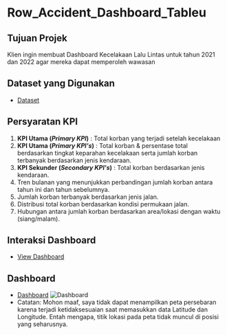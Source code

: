 # Row_Accident_Dashboard_Tableu

## Tujuan Projek
Klien ingin membuat Dashboard Kecelakaan Lalu Lintas untuk tahun 2021 dan 2022 agar mereka dapat memperoleh wawasan

## Dataset yang Digunakan
- <a href="https://docs.google.com/spreadsheets/d/1fBAGDgtH2BXgDb5KYInUNH0j_pJJQQYC/edit?usp=sharing&ouid=104449482606139231652&rtpof=true&sd=true">Dataset</a>

## Persyaratan KPI
1. **KPI Utama (_Primary KPI_)** : Total korban yang terjadi setelah kecelakaan
2. **KPI Utama (_Primary KPI's_)** : Total korban & persentase total berdasarkan tingkat keparahan kecelakaan serta jumlah korban terbanyak berdasarkan jenis kendaraan.
3. **KPI Sekunder (_Secondary KPI's_)** : Total korban berdasarkan jenis kendaraan.
4. Tren bulanan yang menunjukkan perbandingan jumlah korban antara tahun ini dan tahun sebelumnya.
5. Jumlah korban terbanyak berdasarkan jenis jalan.
6. Distribusi total korban berdasarkan kondisi permukaan jalan.
7. Hubungan antara jumlah korban berdasarkan area/lokasi dengan waktu (siang/malam).

## Interaksi Dashboard
- <a href="https://github.com/ifanapridarahman/Row_Accident_Dashboard_Tableu/blob/main/Road%20Accident%20Dashboard.twbx">View Dashboard</a>

## Dashboard
- <a href="https://github.com/ifanapridarahman/Row_Accident_Dashboard_Tableu/blob/main/Dashboard.png">Dashboard</a>
![Dashboard](https://github.com/user-attachments/assets/6328086e-a66b-4a52-964a-48ef3ba3b3be)
- Catatan: Mohon maaf, saya tidak dapat menampilkan peta persebaran karena terjadi ketidaksesuaian saat memasukkan data Latitude dan Longitude. Entah mengapa, titik lokasi pada peta tidak muncul di posisi yang seharusnya.


